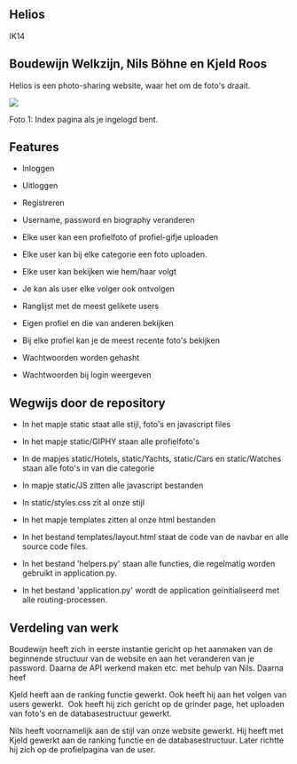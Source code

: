 Helios
------

IK14

Boudewijn Welkzijn, Nils Böhne en Kjeld Roos
--------------------------------------------

Helios is een photo-sharing website, waar het om de foto's draait.

![](https://lh4.googleusercontent.com/W6GoI11TrVzYyR_dNsDVR7pVLihcUmC-fRSHOPnPOpyF82EKn8LfJM576xeNxTkWDEwvKHTsnq-1F2DpRWp0eMPRcKn-a4NE4DVJa2rNQ2Ev-arAj-_gYznTBiaI0AoLqc3dBg1e)

Foto 1: Index pagina als je ingelogd bent.

Features
--------

-   Inloggen

-   Uitloggen

-   Registreren

-   Username, password en biography veranderen

-   Elke user kan een profielfoto of profiel-gifje uploaden

-   Elke user kan bij elke categorie een foto uploaden.

-   Elke user kan bekijken wie hem/haar volgt

-   Je kan als user elke volger ook ontvolgen

-   Ranglijst met de meest gelikete users

-   Eigen profiel en die van anderen bekijken

-   Bij elke profiel kan je de meest recente foto's bekijken

-   Wachtwoorden worden gehasht

-   Wachtwoorden bij login weergeven

Wegwijs door de repository
--------------------------

-   In het mapje static staat alle stijl, foto's en javascript files

-   In het mapje static/GIPHY staan alle profielfoto's

-   In de mapjes static/Hotels, static/Yachts, static/Cars en static/Watches staan alle foto's in van die categorie

-   In mapje static/JS zitten alle javascript bestanden

-   In static/styles.css zit al onze stijl

-   In het mapje templates zitten al onze html bestanden

-   In het bestand templates/layout.html staat de code van de navbar en alle source code files.

-   In het bestand 'helpers.py' staan alle functies, die regelmatig worden gebruikt in application.py.

-   In het bestand 'application.py' wordt de application geïnitialiseerd met alle routing-processen.

Verdeling van werk
------------------

Boudewijn heeft zich in eerste instantie gericht op het aanmaken van de beginnende structuur van de website en aan het veranderen van je password. Daarna de API werkend maken etc. met behulp van Nils. Daarna heef

Kjeld heeft aan de ranking functie gewerkt. Ook heeft hij aan het volgen van users gewerkt.  Ook heeft hij zich gericht op de grinder page, het uploaden van foto's en de databasestructuur gewerkt.

Nils heeft voornamelijk aan de stijl van onze website gewerkt. Hij heeft met Kjeld gewerkt aan de ranking functie en de databasestructuur. Later richtte hij zich op de profielpagina van de user.